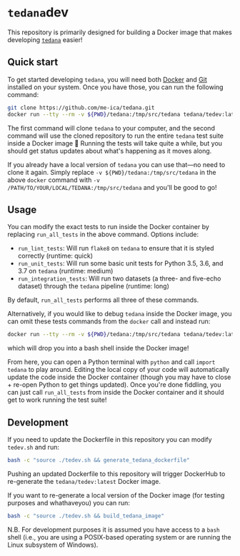 # `tedana`dev

This repository is primarily designed for building a Docker image that makes developing [`tedana`](https://github.com/me-ica/tedana) easier!

## Quick start

To get started developing `tedana`, you will need both [Docker](https://docs.docker.com/install/) and [Git](https://git-scm.com/downloads) installed on your system.
Once you have those, you can run the following command:

```bash
git clone https://github.com/me-ica/tedana.git
docker run --tty --rm -v ${PWD}/tedana:/tmp/src/tedana tedana/tedev:latest run_all_tests
```

The first command will clone `tedana` to your computer, and the second command will use the cloned repository to run the entire `tedana` test suite inside a Docker image :tada:
Running the tests will take quite a while, but you should get status updates about what's happening as it moves along.

If you already have a local version of `tedana` you can use that&mdash;no need to clone it again.
Simply replace `-v ${PWD}/tedana:/tmp/src/tedana` in the above `docker` command with `-v /PATH/TO/YOUR/LOCAL/TEDANA:/tmp/src/tedana` and you'll be good to go!

## Usage

You can modify the exact tests to run inside the Docker container by replacing `run_all_tests` in the above command.
Options include:

- `run_lint_tests`: Will run `flake8` on `tedana` to ensure that it is styled correctly (runtime: quick)
- `run_unit_tests`: Will run some basic unit tests for Python 3.5, 3.6, and 3.7 on `tedana` (runtime: medium)
- `run_integration_tests`: Will run two datasets (a three- and five-echo dataset) through the `tedana` pipeline (runtime: long)

By default, `run_all_tests` performs all three of these commands.

Alternatively, if you would like to debug `tedana` inside the Docker image, you can omit these tests commands from the `docker` call and instead run:

```bash
docker run --tty --rm -v ${PWD}/tedana:/tmp/src/tedana tedana/tedev:latest
```

which will drop you into a bash shell inside the Docker image!

From here, you can open a Python terminal with `python` and call `import tedana` to play around.
Editing the local copy of your code will automatically update the code inside the Docker container (though you may have to close + re-open Python to get things updated).
Once you're done fiddling, you can just call `run_all_tests` from inside the Docker container and it should get to work running the test suite!

## Development

If you need to update the Dockerfile in this repository you can modify `tedev.sh` and run:

```bash
bash -c "source ./tedev.sh && generate_tedana_dockerfile"
```

Pushing an updated Dockerfile to this repository will trigger DockerHub to re-generate the `tedana/tedev:latest` Docker image.

If you want to re-generate a local version of the Docker image (for testing purposes and whathaveyou) you can run:

```bash
bash -c "source ./tedev.sh && build_tedana_image"
```

N.B. For development purposes it is assumed you have access to a `bash` shell (i.e., you are using a POSIX-based operating system or are running the Linux subsystem of Windows).

